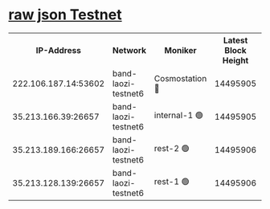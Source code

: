 
[raw json Testnet](https://rpc-check.bandt.stavr.tech/bandt/rpcbandt_result.json)
=

<table><tr><th>IP-Address</th><th>Network</th><th>Moniker</th><th>Latest Block Height</th><th>Earliest Block Height</th><th>Catching Up</th><th>Tx Index</th><th>Voting Power</th><th>Scan Time</th></tr><tr><td>222.106.187.14:53602</td><td>band-laozi-testnet6</td><td>Cosmostation 🔴</td><td>14495905</td><td>13177501</td><td>False</td><td>on</td><td>2203223</td><td>2024-01-03T16:50:26.693952576UTC</td></tr><tr><td>35.213.166.39:26657</td><td>band-laozi-testnet6</td><td>internal-1 🟢</td><td>14495905</td><td>14395905</td><td>False</td><td>on</td><td>0</td><td>2024-01-03T16:50:27.632678574UTC</td></tr><tr><td>35.213.189.166:26657</td><td>band-laozi-testnet6</td><td>rest-2 🟢</td><td>14495906</td><td>14395906</td><td>False</td><td>on</td><td>0</td><td>2024-01-03T16:50:28.540024133UTC</td></tr><tr><td>35.213.128.139:26657</td><td>band-laozi-testnet6</td><td>rest-1 🟢</td><td>14495906</td><td>14395906</td><td>False</td><td>on</td><td>0</td><td>2024-01-03T16:50:29.480607030UTC</td></tr></table>
